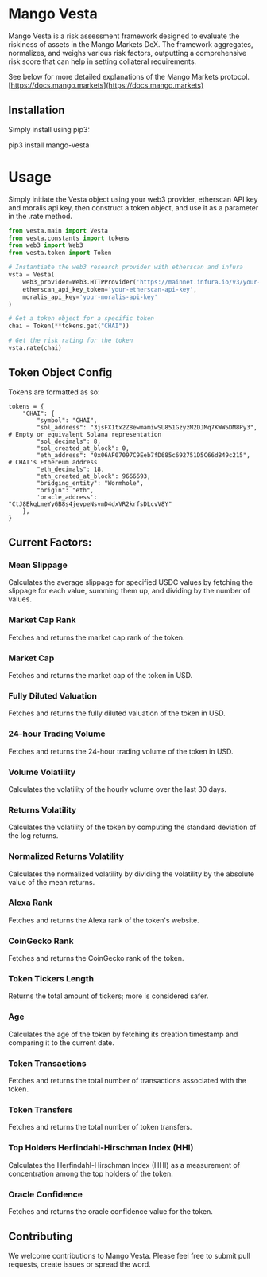 # Mango Vesta
Mango Vesta is a risk assessment framework designed to evaluate the riskiness of assets in the Mango Markets DeX. The framework aggregates, normalizes, and weighs various risk factors, outputting a comprehensive risk score that can help in setting collateral requirements. 

See below for more detailed explanations of the Mango Markets protocol.
[https://docs.mango.markets](https://docs.mango.markets) 


## Installation

Simply install using pip3:

pip3 install mango-vesta

# Usage

Simply initiate the Vesta object using your web3 provider, etherscan API key and moralis api key, then construct a token object, and use it as a parameter in the .rate method. 

```python
from vesta.main import Vesta
from vesta.constants import tokens
from web3 import Web3
from vesta.token import Token

# Instantiate the web3 research provider with etherscan and infura
vsta = Vesta(
    web3_provider=Web3.HTTPProvider('https://mainnet.infura.io/v3/your-infura-project-id'),
    etherscan_api_key_token='your-etherscan-api-key',
    moralis_api_key='your-moralis-api-key'
)

# Get a token object for a specific token
chai = Token(**tokens.get("CHAI"))

# Get the risk rating for the token
vsta.rate(chai)
```

## Token Object Config

Tokens are formatted as so:
```
tokens = {
    "CHAI": {
        "symbol": "CHAI",
        "sol_address": "3jsFX1tx2Z8ewmamiwSU851GzyzM2DJMq7KWW5DM8Py3",  # Empty or equivalent Solana representation
        "sol_decimals": 8,
        "sol_created_at_block": 0,
        "eth_address": "0x06AF07097C9Eeb7fD685c692751D5C66dB49c215",  # CHAI's Ethereum address
        "eth_decimals": 18,
        "eth_created_at_block": 9666693,
        "bridging_entity": "Wormhole",
        "origin": "eth",
        'oracle_address': "CtJ8EkqLmeYyGB8s4jevpeNsvmD4dxVR2krfsDLcvV8Y"
    },
}
```

## Current Factors:

### Mean Slippage
Calculates the average slippage for specified USDC values by fetching the slippage for each value, summing them up, and dividing by the number of values.

### Market Cap Rank
Fetches and returns the market cap rank of the token.

### Market Cap
Fetches and returns the market cap of the token in USD.

### Fully Diluted Valuation
Fetches and returns the fully diluted valuation of the token in USD.

### 24-hour Trading Volume
Fetches and returns the 24-hour trading volume of the token in USD.

### Volume Volatility
Calculates the volatility of the hourly volume over the last 30 days.

### Returns Volatility
Calculates the volatility of the token by computing the standard deviation of the log returns.

### Normalized Returns Volatility
Calculates the normalized volatility by dividing the volatility by the absolute value of the mean returns.

### Alexa Rank
Fetches and returns the Alexa rank of the token's website.

### CoinGecko Rank
Fetches and returns the CoinGecko rank of the token.

### Token Tickers Length
Returns the total amount of tickers; more is considered safer.

### Age
Calculates the age of the token by fetching its creation timestamp and comparing it to the current date.

### Token Transactions
Fetches and returns the total number of transactions associated with the token.

### Token Transfers
Fetches and returns the total number of token transfers.

### Top Holders Herfindahl-Hirschman Index (HHI)
Calculates the Herfindahl-Hirschman Index (HHI) as a measurement of concentration among the top holders of the token.

### Oracle Confidence
Fetches and returns the oracle confidence value for the token.



## Contributing

We welcome contributions to Mango Vesta. Please feel free to submit pull requests, create issues or spread the word.
